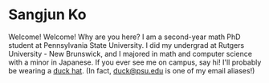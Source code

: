 # Sangjun Ko

Welcome! Welcome! Why are you here? I am a second-year math PhD student at Pennsylvania State University. I did my undergrad at Rutgers University - New Brunswick, and I majored in math and computer science with a minor in Japanese. If you ever see me on campus, say hi! I'll probably be wearing a [duck hat](https://www.sangjunko.com/pic_duck.jpg). (In fact, <duck@psu.edu> is one of my email aliases!)